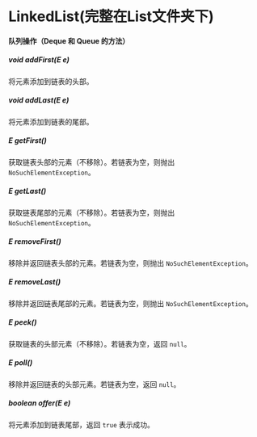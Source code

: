 # LinkedList(完整在List文件夹下)
#### **队列操作（Deque 和 Queue 的方法）**

##### **void addFirst(E e)**
将元素添加到链表的头部。  

##### **void addLast(E e)**
将元素添加到链表的尾部。  


##### **E getFirst()**

获取链表头部的元素（不移除）。若链表为空，则抛出 `NoSuchElementException`。  

##### **E getLast()**
获取链表尾部的元素（不移除）。若链表为空，则抛出 `NoSuchElementException`。  


##### **E removeFirst()**
移除并返回链表头部的元素。若链表为空，则抛出 `NoSuchElementException`。  

##### **E removeLast()**
移除并返回链表尾部的元素。若链表为空，则抛出 `NoSuchElementException`。  

##### **E peek()**
获取链表的头部元素（不移除）。若链表为空，返回 `null`。  

##### **E poll()**
移除并返回链表的头部元素。若链表为空，返回 `null`。  

##### **boolean offer(E e)**
将元素添加到链表尾部，返回 `true` 表示成功。  
